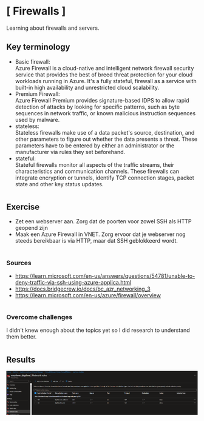 # [ Firewalls ]
Learning about firewalls and servers.

## Key terminology
- Basic firewall:\
Azure Firewall is a cloud-native and intelligent network firewall security service that provides the best of breed threat protection for your cloud workloads running in Azure. It's a fully stateful, firewall as a service with built-in high availability and unrestricted cloud scalability.
- Premium Firewall:\
Azure Firewall Premium provides signature-based IDPS to allow rapid detection of attacks by looking for specific patterns, such as byte sequences in network traffic, or known malicious instruction sequences used by malware.
- stateless:\
Stateless firewalls make use of a data packet's source, destination, and other parameters to figure out whether the data presents a threat. These parameters have to be entered by either an administrator or the manufacturer via rules they set beforehand. 
- stateful:\
Stateful firewalls monitor all aspects of the traffic streams, their characteristics and communication channels. These firewalls can integrate encryption or tunnels, identify TCP connection stages, packet state and other key status updates.


#
## Exercise
- Zet een webserver aan. Zorg dat de poorten voor zowel SSH als HTTP geopend zijn
- Maak een Azure Firewall in VNET. Zorg ervoor dat je webserver nog steeds bereikbaar is via HTTP, maar dat SSH geblokkeerd wordt.

#
### Sources
- https://learn.microsoft.com/en-us/answers/questions/54781/unable-to-deny-traffic-via-ssh-using-azure-applica.html
- https://docs.bridgecrew.io/docs/bc_azr_networking_3
- https://learn.microsoft.com/en-us/azure/firewall/overview

#
### Overcome challenges
I didn't knew enough about the topics yet so I did research to understand them better.
#

## Results 


![](./../../../00_includes/AZURE08_screenshot_rules.png)
